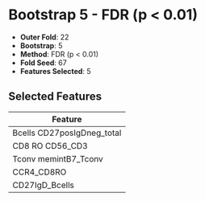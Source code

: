 # Bootstrap 5 - FDR (p < 0.01)

- **Outer Fold**: 22
- **Bootstrap**: 5
- **Method**: FDR (p < 0.01)
- **Fold Seed**: 67
- **Features Selected**: 5

## Selected Features

| Feature |
|---------|
| Bcells CD27posIgDneg_total |
| CD8 RO CD56_CD3 |
| Tconv memintB7_Tconv |
| CCR4_CD8RO |
| CD27IgD_Bcells |
